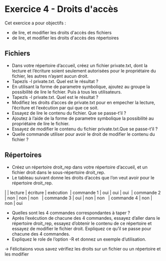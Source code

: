 # Exercice 4 - Droits d'accès

Cet exercice a pour objectifs :
* de lire, et modifier les droits d'accès des fichiers
* de lire, et modifier les droits d'accès des répertoires

## Fichiers

* Dans votre répertoire d’accueil, créez un fichier private.txt, dont la lecture et l’écriture soient seulement autorisées pour le propriétaire du fichier, les autres n’ayant aucun droit.
* Tapezls -l private.txt. Quel est le résultat ?
* En utilisant la forme de parametre symbolique, ajoutez au groupe la possibilité de lire le fichier. Puis à tous les utilisateurs.
* Tapezls -l private.txt. Quel est le résultat ? 
* Modifiez les droits d’acces de private.txt pour en empecher la lecture, l’écriture et l’exécution par qui que ce soit.
* Essayez de lire le contenu du fichier. Que se passe-t’il ?
* Ajoutez à l’aide de la forme de parametre symbolique la possibilité au propriétaire de lire le fichier.
* Essayez de modifier le contenu du fichier private.txt.Que se passe-t’il ?
* Quelle commande utiliser pour avoir le droit de modifier le contenu du fichier ?

## Répertoires

* Créez un répertoire droit_rep dans votre répertoire d’accueil, et un fichier droit dans le sous-répertoire droit_rep.
* Le tableau suivant donne les droits d’accès que l’on veut avoir pour le répertoire droit_rep.

|           | lecture | écriture | exécution 
| commande 1 | oui | oui | oui 
| commande 2 | non | non | non  
| commande 3 | oui | non | non  
| commande 4 | non | non | oui  

* Quelles sont les 4 commandes correspondantes à taper ?
* Après l’exécution de chacune des 4 commandes, essayez d’aller dans le répertoire droit_rep, essayez d’obtenir le contenu de ce répertoire et essayez de modifier le fichier droit. Expliquez ce qu’il se passe pour chacune des 4 commandes.
* Expliquez le role de l’option -R et donnez un exemple d’utilisation.

-> Félicitaions vous savez vérifiez les droits sur un fichier ou un répertoire et les modifier

